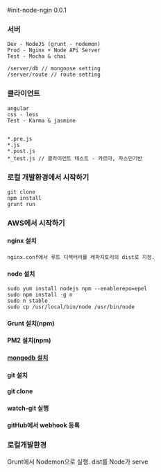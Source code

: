 #init-node-ngin 0.0.1

### 서버
    Dev - NodeJS (grunt - nodemon)
    Prod - Nginx + Node APi Server
    Test - Mocha & chai
    
    /server/db // mongoose setting
    /server/route // route setting

### 클라이언트
    angular
    css - less
    Test - Karma & jasmine


    *.pre.js
    *.js
    *.post.js
    *_test.js // 클라이언트 테스트 - 카르마, 자스민기반   

### 로컬 개발환경에서 시작하기
    git clone
    npm install
    grunt run


### AWS에서 시작하기

#### nginx 설치
    nginx.conf에서 루트 디렉터리를 레파지토리의 dist로 지정.

#### node 설치
    sudo yum install nodejs npm --enablerepo=epel
    sudo npm install -g n
    sudo n stable
    sudo cp /usr/local/bin/node /usr/bin/node

#### Grunt 설치(npm)
#### PM2 설치(npm)
#### [mongodb 설치](http://docs.mongodb.org/ecosystem/platforms/amazon-ec2/)

#### git 설치
#### git clone
#### watch-git 실행
#### gitHub에서 webhook 등록
    
### 로컬개발환경
Grunt에서 Nodemon으로 실행.
dist를 Node가 serve